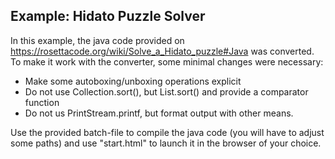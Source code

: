 ## Example: Hidato Puzzle Solver

In this example, the java code provided on
https://rosettacode.org/wiki/Solve_a_Hidato_puzzle#Java
was converted.
To make it work with the converter, some minimal changes were necessary:
* Make some autoboxing/unboxing operations explicit
* Do not use Collection.sort(), but List.sort() and provide a comparator function
* Do not us PrintStream.printf, but format output with other means.

Use the provided batch-file to compile the java code (you will have to adjust some paths)
and use "start.html" to launch it in the browser of your choice.
